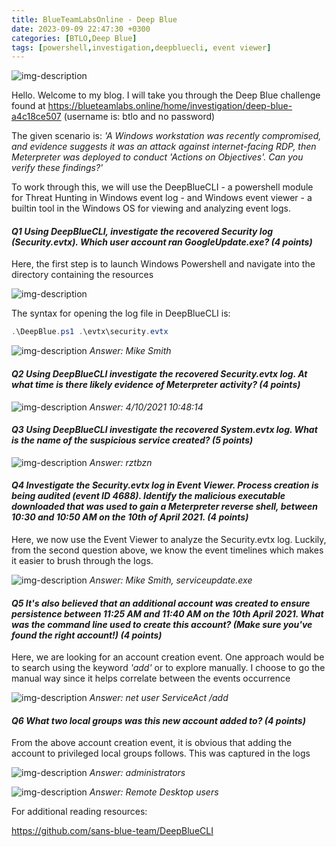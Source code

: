 ```yaml
---
title: BlueTeamLabsOnline - Deep Blue
date: 2023-09-09 22:47:30 +0300
categories: [BTLO,Deep Blue]
tags: [powershell,investigation,deepbluecli, event viewer]
---
```

![img-description](/assets/img/bg_img.jpeg)

Hello. Welcome to my blog. I will take you through the Deep Blue challenge found at https://blueteamlabs.online/home/investigation/deep-blue-a4c18ce507 (username is: btlo and no password)

The given scenario is: _'A Windows workstation was recently compromised, and evidence suggests it was an attack against internet-facing RDP, then Meterpreter was deployed to conduct 'Actions on Objectives'. Can you verify these findings?'_

To work through this, we will use the DeepBlueCLI - a powershell module for Threat Hunting in Windows event log - and Windows event viewer - a builtin tool in the Windows OS for viewing and analyzing event logs.



#### _Q1_ _Using DeepBlueCLI, investigate the recovered Security log (Security.evtx). Which user account ran GoogleUpdate.exe? (4 points)_

Here, the first step is to launch Windows Powershell and navigate into the directory containing the resources

![img-description](/assets/img/q1a.png)


The syntax for opening the log file in DeepBlueCLI is: 
```powershell
.\DeepBlue.ps1 .\evtx\security.evtx
```
![img-description](/assets/img/q1.png)
_Answer: Mike Smith_

#### _Q2_ _Using DeepBlueCLI investigate the recovered Security.evtx log. At what time is there likely evidence of Meterpreter activity? (4 points)_

![img-description](/assets/img/q2.png)
_Answer: 4/10/2021 10:48:14_


#### _Q3_ _Using DeepBlueCLI investigate the recovered System.evtx log. What is the name of the suspicious service created? (5 points)_

![img-description](/assets/img/q3.png)
_Answer: rztbzn_


#### _Q4_ _Investigate the Security.evtx log in Event Viewer. Process creation is being audited (event ID 4688). Identify the malicious executable downloaded that was used to gain a Meterpreter reverse shell, between 10:30 and 10:50 AM on the 10th of April 2021. (4 points)_

Here, we now use the Event Viewer to analyze the Security.evtx log. Luckily, from the second question above, we know the event timelines which makes it easier to brush through the logs.

![img-description](/assets/img/q4.png)
_Answer: Mike Smith, serviceupdate.exe_


#### _Q5_ _It's also believed that an additional account was created to ensure persistence between 11:25 AM and 11:40 AM on the 10th April 2021. What was the command line used to create this account? (Make sure you've found the right account!) (4 points)_

Here, we are looking for an account creation event. One approach would be to search using the keyword _'add'_ or to explore manually. I choose to go the manual way since it helps correlate between the events occurrence

![img-description](/assets/img/q5.png)
_Answer: net user ServiceAct /add_

#### _Q6_ _What two local groups was this new account added to? (4 points)_

From the above account creation event, it is obvious that adding the account to privileged local groups follows. This was captured in the logs

![img-description](/assets/img/q6a.png)
_Answer: administrators_

![img-description](/assets/img/q6b.png)
_Answer: Remote Desktop users_

For additional reading resources:

https://github.com/sans-blue-team/DeepBlueCLI




